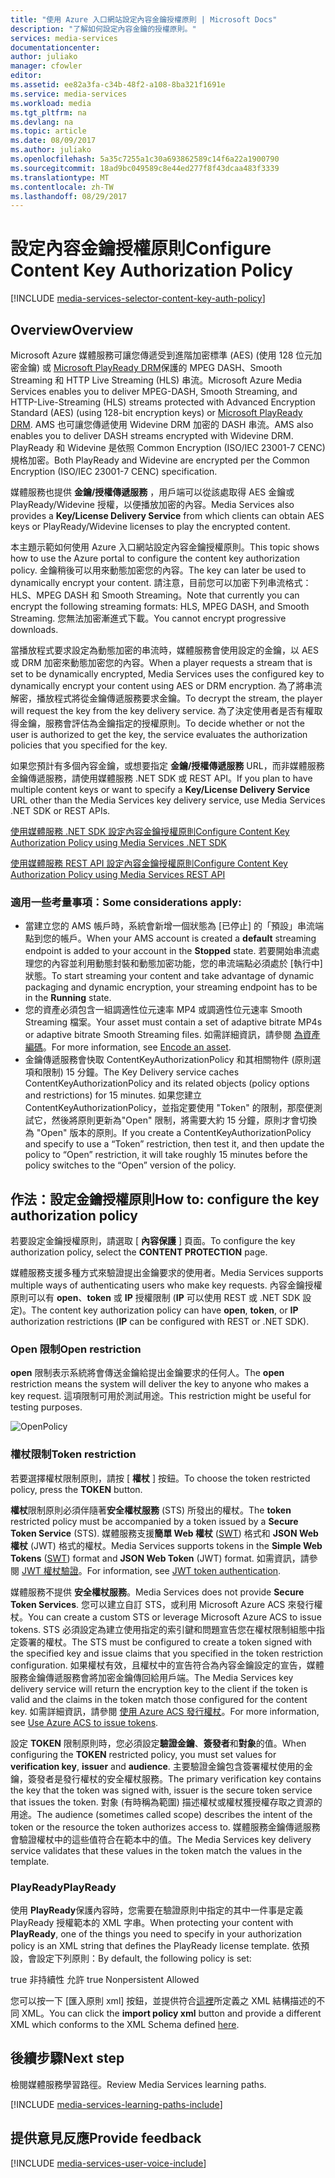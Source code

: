 ```yaml
---
title: "使用 Azure 入口網站設定內容金鑰授權原則 | Microsoft Docs"
description: "了解如何設定內容金鑰的授權原則。"
services: media-services
documentationcenter: 
author: juliako
manager: cfowler
editor: 
ms.assetid: ee82a3fa-c34b-48f2-a108-8ba321f1691e
ms.service: media-services
ms.workload: media
ms.tgt_pltfrm: na
ms.devlang: na
ms.topic: article
ms.date: 08/09/2017
ms.author: juliako
ms.openlocfilehash: 5a35c7255a1c30a693862589c14f6a22a1900790
ms.sourcegitcommit: 18ad9bc049589c8e44ed277f8f43dcaa483f3339
ms.translationtype: MT
ms.contentlocale: zh-TW
ms.lasthandoff: 08/29/2017
---
```

# <a name="configure-content-key-authorization-policy"></a><span data-ttu-id="93017-103">設定內容金鑰授權原則</span><span class="sxs-lookup"><span data-stu-id="93017-103">Configure Content Key Authorization Policy</span></span>
[!INCLUDE [media-services-selector-content-key-auth-policy](../../includes/media-services-selector-content-key-auth-policy.md)]

## <a name="overview"></a><span data-ttu-id="93017-104">Overview</span><span class="sxs-lookup"><span data-stu-id="93017-104">Overview</span></span>
<span data-ttu-id="93017-105">Microsoft Azure 媒體服務可讓您傳遞受到進階加密標準 (AES) (使用 128 位元加密金鑰) 或 [Microsoft PlayReady DRM](https://www.microsoft.com/playready/overview/)保護的 MPEG DASH、Smooth Streaming 和 HTTP Live Streaming (HLS) 串流。</span><span class="sxs-lookup"><span data-stu-id="93017-105">Microsoft Azure Media Services enables you to deliver MPEG-DASH, Smooth Streaming, and HTTP-Live-Streaming (HLS) streams protected with Advanced Encryption Standard (AES) (using 128-bit encryption keys) or [Microsoft PlayReady DRM](https://www.microsoft.com/playready/overview/).</span></span> <span data-ttu-id="93017-106">AMS 也可讓您傳遞使用 Widevine DRM 加密的 DASH 串流。</span><span class="sxs-lookup"><span data-stu-id="93017-106">AMS also enables you to deliver DASH streams encrypted with Widevine DRM.</span></span> <span data-ttu-id="93017-107">PlayReady 和 Widevine 是依照 Common Encryption (ISO/IEC 23001-7 CENC) 規格加密。</span><span class="sxs-lookup"><span data-stu-id="93017-107">Both PlayReady and Widevine are encrypted per the Common Encryption (ISO/IEC 23001-7 CENC) specification.</span></span>

<span data-ttu-id="93017-108">媒體服務也提供 **金鑰/授權傳遞服務** ，用戶端可以從該處取得 AES 金鑰或 PlayReady/Widevine 授權，以便播放加密的內容。</span><span class="sxs-lookup"><span data-stu-id="93017-108">Media Services also provides a **Key/License Delivery Service** from which clients can obtain AES keys or PlayReady/Widevine licenses to play the encrypted content.</span></span>

<span data-ttu-id="93017-109">本主題示範如何使用 Azure 入口網站設定內容金鑰授權原則。</span><span class="sxs-lookup"><span data-stu-id="93017-109">This topic shows how to use the Azure portal to configure the content key authorization policy.</span></span> <span data-ttu-id="93017-110">金鑰稍後可以用來動態加密您的內容。</span><span class="sxs-lookup"><span data-stu-id="93017-110">The key can later be used to dynamically encrypt your content.</span></span> <span data-ttu-id="93017-111">請注意，目前您可以加密下列串流格式：HLS、MPEG DASH 和 Smooth Streaming。</span><span class="sxs-lookup"><span data-stu-id="93017-111">Note that currently you can encrypt the following streaming formats: HLS, MPEG DASH, and Smooth Streaming.</span></span> <span data-ttu-id="93017-112">您無法加密漸進式下載。</span><span class="sxs-lookup"><span data-stu-id="93017-112">You cannot encrypt progressive downloads.</span></span>

<span data-ttu-id="93017-113">當播放程式要求設定為動態加密的串流時，媒體服務會使用設定的金鑰，以 AES 或 DRM 加密來動態加密您的內容。</span><span class="sxs-lookup"><span data-stu-id="93017-113">When a player requests a stream that is set to be dynamically encrypted, Media Services uses the configured key to dynamically encrypt your content using AES or DRM encryption.</span></span> <span data-ttu-id="93017-114">為了將串流解密，播放程式將從金鑰傳遞服務要求金鑰。</span><span class="sxs-lookup"><span data-stu-id="93017-114">To decrypt the stream, the player will request the key from the key delivery service.</span></span> <span data-ttu-id="93017-115">為了決定使用者是否有權取得金鑰，服務會評估為金鑰指定的授權原則。</span><span class="sxs-lookup"><span data-stu-id="93017-115">To decide whether or not the user is authorized to get the key, the service evaluates the authorization policies that you specified for the key.</span></span>

<span data-ttu-id="93017-116">如果您預計有多個內容金鑰，或想要指定 **金鑰/授權傳遞服務** URL，而非媒體服務金鑰傳遞服務，請使用媒體服務 .NET SDK 或 REST API。</span><span class="sxs-lookup"><span data-stu-id="93017-116">If you plan to have multiple content keys or want to specify a **Key/License Delivery Service** URL other than the Media Services key delivery service, use Media Services .NET SDK or REST APIs.</span></span>

[<span data-ttu-id="93017-117">使用媒體服務 .NET SDK 設定內容金鑰授權原則</span><span class="sxs-lookup"><span data-stu-id="93017-117">Configure Content Key Authorization Policy using Media Services .NET SDK</span></span>](media-services-dotnet-configure-content-key-auth-policy.md)

[<span data-ttu-id="93017-118">使用媒體服務 REST API 設定內容金鑰授權原則</span><span class="sxs-lookup"><span data-stu-id="93017-118">Configure Content Key Authorization Policy using Media Services REST API</span></span>](media-services-rest-configure-content-key-auth-policy.md)

### <a name="some-considerations-apply"></a><span data-ttu-id="93017-119">適用一些考量事項：</span><span class="sxs-lookup"><span data-stu-id="93017-119">Some considerations apply:</span></span>
* <span data-ttu-id="93017-120">當建立您的 AMS 帳戶時，系統會新增一個狀態為 [已停止] 的「預設」串流端點到您的帳戶。</span><span class="sxs-lookup"><span data-stu-id="93017-120">When your AMS account is created a **default** streaming endpoint is added  to your account in the **Stopped** state.</span></span> <span data-ttu-id="93017-121">若要開始串流處理您的內容並利用動態封裝和動態加密功能，您的串流端點必須處於 [執行中] 狀態。</span><span class="sxs-lookup"><span data-stu-id="93017-121">To start streaming your content and take advantage of dynamic packaging and dynamic encryption, your streaming endpoint has to be in the **Running** state.</span></span> 
* <span data-ttu-id="93017-122">您的資產必須包含一組調適性位元速率 MP4 或調適性位元速率 Smooth Streaming 檔案。</span><span class="sxs-lookup"><span data-stu-id="93017-122">Your asset must contain a set of adaptive bitrate MP4s or adaptive bitrate Smooth Streaming files.</span></span> <span data-ttu-id="93017-123">如需詳細資訊，請參閱 [為資產編碼](media-services-encode-asset.md)。</span><span class="sxs-lookup"><span data-stu-id="93017-123">For more information, see [Encode an asset](media-services-encode-asset.md).</span></span>
* <span data-ttu-id="93017-124">金鑰傳遞服務會快取 ContentKeyAuthorizationPolicy 和其相關物件 (原則選項和限制) 15 分鐘。</span><span class="sxs-lookup"><span data-stu-id="93017-124">The Key Delivery service caches ContentKeyAuthorizationPolicy and its related objects (policy options and restrictions) for 15 minutes.</span></span>  <span data-ttu-id="93017-125">如果您建立 ContentKeyAuthorizationPolicy，並指定要使用 "Token" 的限制，那麼便測試它，然後將原則更新為"Open" 限制，將需要大約 15 分鐘，原則才會切換為 "Open" 版本的原則。</span><span class="sxs-lookup"><span data-stu-id="93017-125">If you create a ContentKeyAuthorizationPolicy and specify to use a “Token” restriction, then test it, and then update the policy to “Open” restriction, it will take roughly 15 minutes before the policy switches to the “Open” version of the policy.</span></span>

## <a name="how-to-configure-the-key-authorization-policy"></a><span data-ttu-id="93017-126">作法：設定金鑰授權原則</span><span class="sxs-lookup"><span data-stu-id="93017-126">How to: configure the key authorization policy</span></span>
<span data-ttu-id="93017-127">若要設定金鑰授權原則，請選取 [ **內容保護** ] 頁面。</span><span class="sxs-lookup"><span data-stu-id="93017-127">To configure the key authorization policy, select the **CONTENT PROTECTION** page.</span></span>

<span data-ttu-id="93017-128">媒體服務支援多種方式來驗證提出金鑰要求的使用者。</span><span class="sxs-lookup"><span data-stu-id="93017-128">Media Services supports multiple ways of authenticating users who make key requests.</span></span> <span data-ttu-id="93017-129">內容金鑰授權原則可以有 **open**、**token** 或 **IP** 授權限制 (**IP** 可以使用 REST 或 .NET SDK 設定)。</span><span class="sxs-lookup"><span data-stu-id="93017-129">The content key authorization policy can have **open**, **token**, or **IP** authorization restrictions (**IP** can be configured with REST or .NET SDK).</span></span>

### <a name="open-restriction"></a><span data-ttu-id="93017-130">Open 限制</span><span class="sxs-lookup"><span data-stu-id="93017-130">Open restriction</span></span>
<span data-ttu-id="93017-131">**open** 限制表示系統將會傳送金鑰給提出金鑰要求的任何人。</span><span class="sxs-lookup"><span data-stu-id="93017-131">The **open** restriction means the system will deliver the key to anyone who makes a key request.</span></span> <span data-ttu-id="93017-132">這項限制可用於測試用途。</span><span class="sxs-lookup"><span data-stu-id="93017-132">This restriction might be useful for testing purposes.</span></span>

![OpenPolicy][open_policy]

### <a name="token-restriction"></a><span data-ttu-id="93017-134">權杖限制</span><span class="sxs-lookup"><span data-stu-id="93017-134">Token restriction</span></span>
<span data-ttu-id="93017-135">若要選擇權杖限制原則，請按 [ **權杖** ] 按鈕。</span><span class="sxs-lookup"><span data-stu-id="93017-135">To choose the token restricted policy, press the **TOKEN** button.</span></span>

<span data-ttu-id="93017-136">**權杖**限制原則必須伴隨著**安全權杖服務** (STS) 所發出的權杖。</span><span class="sxs-lookup"><span data-stu-id="93017-136">The **token** restricted policy must be accompanied by a token issued by a **Secure Token Service** (STS).</span></span> <span data-ttu-id="93017-137">媒體服務支援**簡單 Web 權杖** ([SWT](https://msdn.microsoft.com/library/gg185950.aspx#BKMK_2)) 格式和 **JSON Web 權杖** (JWT) 格式的權杖。</span><span class="sxs-lookup"><span data-stu-id="93017-137">Media Services supports tokens in the **Simple Web Tokens** ([SWT](https://msdn.microsoft.com/library/gg185950.aspx#BKMK_2)) format and **JSON Web Token** (JWT) format.</span></span> <span data-ttu-id="93017-138">如需資訊，請參閱 [JWT 權杖驗證](http://www.gtrifonov.com/2015/01/03/jwt-token-authentication-in-azure-media-services-and-dynamic-encryption/)。</span><span class="sxs-lookup"><span data-stu-id="93017-138">For information, see [JWT token authentication](http://www.gtrifonov.com/2015/01/03/jwt-token-authentication-in-azure-media-services-and-dynamic-encryption/).</span></span>

<span data-ttu-id="93017-139">媒體服務不提供 **安全權杖服務**。</span><span class="sxs-lookup"><span data-stu-id="93017-139">Media Services does not provide **Secure Token Services**.</span></span> <span data-ttu-id="93017-140">您可以建立自訂 STS，或利用 Microsoft Azure ACS 來發行權杖。</span><span class="sxs-lookup"><span data-stu-id="93017-140">You can create a custom STS or leverage Microsoft Azure ACS to issue tokens.</span></span> <span data-ttu-id="93017-141">STS 必須設定為建立使用指定的索引鍵和問題宣告您在權杖限制組態中指定簽署的權杖。</span><span class="sxs-lookup"><span data-stu-id="93017-141">The STS must be configured to create a token signed with the specified key and issue claims that you specified in the token restriction configuration.</span></span> <span data-ttu-id="93017-142">如果權杖有效，且權杖中的宣告符合為內容金鑰設定的宣告，媒體服務金鑰傳遞服務會將加密金鑰傳回給用戶端。</span><span class="sxs-lookup"><span data-stu-id="93017-142">The Media Services key delivery service will return the encryption key to the client if the token is valid and the claims in the token match those configured for the content key.</span></span> <span data-ttu-id="93017-143">如需詳細資訊，請參閱 [使用 Azure ACS 發行權杖](http://mingfeiy.com/acs-with-key-services)。</span><span class="sxs-lookup"><span data-stu-id="93017-143">For more information, see [Use Azure ACS to issue tokens](http://mingfeiy.com/acs-with-key-services).</span></span>

<span data-ttu-id="93017-144">設定 **TOKEN** 限制原則時，您必須設定**驗證金鑰**、**簽發者**和**對象**的值。</span><span class="sxs-lookup"><span data-stu-id="93017-144">When configuring the **TOKEN** restricted policy, you must set values for **verification key**, **issuer** and **audience**.</span></span> <span data-ttu-id="93017-145">主要驗證金鑰包含簽署權杖使用的金鑰，簽發者是發行權杖的安全權杖服務。</span><span class="sxs-lookup"><span data-stu-id="93017-145">The primary verification key contains the key that the token was signed with, issuer is the secure token service that issues the token.</span></span> <span data-ttu-id="93017-146">對象 (有時稱為範圍) 描述權杖或權杖獲授權存取之資源的用途。</span><span class="sxs-lookup"><span data-stu-id="93017-146">The audience (sometimes called scope) describes the intent of the token or the resource the token authorizes access to.</span></span> <span data-ttu-id="93017-147">媒體服務金鑰傳遞服務會驗證權杖中的這些值符合在範本中的值。</span><span class="sxs-lookup"><span data-stu-id="93017-147">The Media Services key delivery service validates that these values in the token match the values in the template.</span></span>

### <a name="playready"></a><span data-ttu-id="93017-148">PlayReady</span><span class="sxs-lookup"><span data-stu-id="93017-148">PlayReady</span></span>
<span data-ttu-id="93017-149">使用 **PlayReady**保護內容時，您需要在驗證原則中指定的其中一件事是定義 PlayReady 授權範本的 XML 字串。</span><span class="sxs-lookup"><span data-stu-id="93017-149">When protecting your content with **PlayReady**, one of the things you need to specify in your authorization policy is an XML string that defines the PlayReady license template.</span></span> <span data-ttu-id="93017-150">依預設，會設定下列原則：</span><span class="sxs-lookup"><span data-stu-id="93017-150">By default, the following policy is set:</span></span>

<span data-ttu-id="93017-151"><PlayReadyLicenseResponseTemplate xmlns:i="http://www.w3.org/2001/XMLSchema-instance" xmlns="http://schemas.microsoft.com/Azure/MediaServices/KeyDelivery/PlayReadyTemplate/v1"> <LicenseTemplates> <PlayReadyLicenseTemplate><AllowTestDevices>true</AllowTestDevices> <ContentKey i:type="ContentEncryptionKeyFromHeader" /> <LicenseType>非持續性</LicenseType> <PlayRight> <AllowPassingVideoContentToUnknownOutput>允許</AllowPassingVideoContentToUnknownOutput> </PlayRight> </PlayReadyLicenseTemplate> </LicenseTemplates> </PlayReadyLicenseResponseTemplate></span><span class="sxs-lookup"><span data-stu-id="93017-151"><PlayReadyLicenseResponseTemplate xmlns:i="http://www.w3.org/2001/XMLSchema-instance" xmlns="http://schemas.microsoft.com/Azure/MediaServices/KeyDelivery/PlayReadyTemplate/v1"> <LicenseTemplates> <PlayReadyLicenseTemplate><AllowTestDevices>true</AllowTestDevices> <ContentKey i:type="ContentEncryptionKeyFromHeader" /> <LicenseType>Nonpersistent</LicenseType> <PlayRight> <AllowPassingVideoContentToUnknownOutput>Allowed</AllowPassingVideoContentToUnknownOutput> </PlayRight> </PlayReadyLicenseTemplate> </LicenseTemplates> </PlayReadyLicenseResponseTemplate></span></span>

<span data-ttu-id="93017-152">您可以按一下 [匯入原則 xml] 按鈕，並提供符合[這裡](media-services-playready-license-template-overview.md)所定義之 XML 結構描述的不同 XML。</span><span class="sxs-lookup"><span data-stu-id="93017-152">You can click the **import policy xml** button and provide a different XML which conforms to the  XML Schema defined [here](media-services-playready-license-template-overview.md).</span></span>

## <a name="next-step"></a><span data-ttu-id="93017-153">後續步驟</span><span class="sxs-lookup"><span data-stu-id="93017-153">Next step</span></span>
<span data-ttu-id="93017-154">檢閱媒體服務學習路徑。</span><span class="sxs-lookup"><span data-stu-id="93017-154">Review Media Services learning paths.</span></span>

[!INCLUDE [media-services-learning-paths-include](../../includes/media-services-learning-paths-include.md)]

## <a name="provide-feedback"></a><span data-ttu-id="93017-155">提供意見反應</span><span class="sxs-lookup"><span data-stu-id="93017-155">Provide feedback</span></span>
[!INCLUDE [media-services-user-voice-include](../../includes/media-services-user-voice-include.md)]

[open_policy]: ./media/media-services-portal-configure-content-key-auth-policy/media-services-protect-content-with-open-restriction.png
[token_policy]: ./media/media-services-key-authorization-policy/media-services-protect-content-with-token-restriction.png

